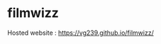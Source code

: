 # filmwizz

<p>Hosted website : <a href="https://vg239.github.io/filmwizz/">https://vg239.github.io/filmwizz/</a></p>
